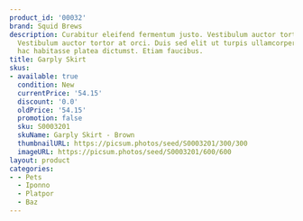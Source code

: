 ```yaml
---
product_id: '00032'
brand: Squid Brews
description: Curabitur eleifend fermentum justo. Vestibulum auctor tortor at orci.
  Vestibulum auctor tortor at orci. Duis sed elit ut turpis ullamcorper feugiat. In
  hac habitasse platea dictumst. Etiam faucibus.
title: Garply Skirt
skus:
- available: true
  condition: New
  currentPrice: '54.15'
  discount: '0.0'
  oldPrice: '54.15'
  promotion: false
  sku: S0003201
  skuName: Garply Skirt - Brown
  thumbnailURL: https://picsum.photos/seed/S0003201/300/300
  imageURL: https://picsum.photos/seed/S0003201/600/600
layout: product
categories:
- - Pets
  - Iponno
  - Platpor
  - Baz
---
```

